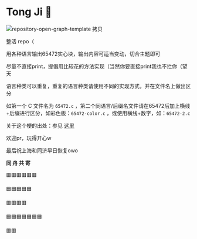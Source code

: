 # Tong Ji 💊

![repository-open-graph-template 拷贝](https://user-images.githubusercontent.com/66841417/165799786-c83928cc-e37f-4a6f-870d-d930b592b5eb.png)

整活 repo（

用各种语言输出65472实心块，输出内容可适当变动，切合主题即可

尽量不直接print，提倡用比较花的方法实现（当然你要直接print我也不拦你（望天

语言种类可以重复，重复的语言种类请使用不同的实现方式，并在文件名上做出区分

如第一个 C 文件名为 `65472.c` ，第二个同语言/后缀名文件请在65472后加上横线+后缀进行区分，如彩色版：`65472-color.c` ，或使用横线+数字，如：`65472-2.c`

关于这个梗的出处：参见 [这里](https://twitter.com/watson_westcity/status/1519131073413799936?s=21&t=VU4_DaGVnpD0yScZzjNjQ)

欢迎pr，玩得开心w

最后祝上海和同济早日恢复owo

**同 舟 共 寄**

🟥🟥🟥🟥🟥🟥

🟦🟦🟦🟦🟦

🟥🟥🟥🟥

🟦🟦🟦🟦🟦🟦🟦

🟥🟥
